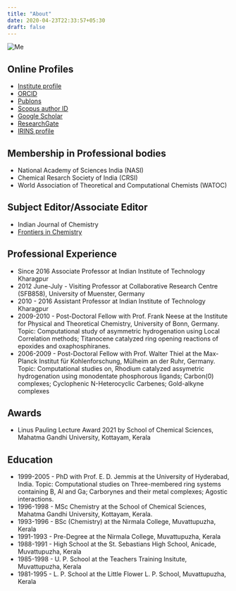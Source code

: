 ```yaml
---
title: "About"
date: 2020-04-23T22:33:57+05:30
draft: false
---
```


![Me](../images/anoop.png)

## Online Profiles

*    [Institute profile](http://www.iitkgp.ac.in/department/CY/faculty/cy-anoop)
*    [ORCID](https://orcid.org/0000-0002-8116-5506)
*    [Publons](http://www.researcherid.com/rid/B-3483-2008)
*    [Scopus author ID](https://www.scopus.com/authid/detail.uri?authorId=6508191130)
*    [Google Scholar](https://scholar.google.com/citations?user=QgKaomgAAAAJ&hl=en&oi=ao)
*    [ResearchGate](https://www.researchgate.net/profile/Anakuthil_Anoop/publications)
*    [IRINS profile](https://iitkgp.irins.org/profile/158067)

## Membership in Professional bodies

*    National Academy of Sciences India (NASI)
*    Chemical Resarch Society of India (CRSI)
*    World Association of Theoretical and Computational Chemists (WATOC)

## Subject Editor/Associate Editor

*    Indian Journal of Chemistry
*    [Frontiers in Chemistry](https://www.frontiersin.org/journals/chemistry/sections/theoretical-and-computational-chemistry/editors)

## Professional Experience

*    Since 2016 Associate Professor at Indian Institute of Technology Kharagpur
*    2012 June-July - Visiting Professor at Collaborative Research Centre (SFB858), University of Muenster, Germany
*    2010 - 2016 Assistant Professor at Indian Institute of Technology Kharagpur
*    2009-2010 - Post-Doctoral Fellow with Prof. Frank Neese at the Institute for Physical and Theoretical Chemistry, University of Bonn, Germany.  Topic: Computational study of asymmetric hydrogenation using Local Correlation methods; Titanocene catalyzed ring opening reactions of epoxides and oxaphosphiranes.
*    2006-2009 - Post-Doctoral Fellow with Prof. Walter Thiel at the Max-Planck Institut für Kohlenforschung, Mülheim an der Ruhr, Germany. Topic: Computational studies on, Rhodium catalyzed assymetric hydrogenation using monodentate phosphorous ligands; Carbon(0) complexes; Cyclophenic N-Heterocyclic Carbenes; Gold-alkyne complexes

## Awards

*    Linus Pauling Lecture Award 2021 by School of Chemical Sciences, Mahatma
     Gandhi University, Kottayam, Kerala

## Education

*    1999-2005 - PhD with Prof. E. D. Jemmis at the University of Hyderabad, India. Topic: Computational studies on Three-membered ring systems containing B, Al and Ga; Carborynes and their metal complexes; Agostic interactions.
*    1996-1998 - MSc Chemistry at the School of Chemical Sciences, Mahatma Gandhi University, Kottayam, Kerala.
*    1993-1996 - BSc (Chemistry) at the Nirmala College, Muvattupuzha, Kerala
*    1991-1993 - Pre-Degree at the Nirmala College, Muvattupuzha, Kerala
*    1988-1991 - High School at the St. Sebastians High School, Anicade, Muvattupuzha, Kerala
*    1985-1998 - U. P. School at the Teachers Training Insitute, Muvattupuzha, Kerala
*    1981-1995 - L. P. School at the Little Flower L. P. School, Muvattupuzha, Kerala

